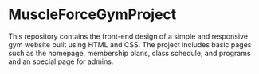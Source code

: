 # MuscleForceGymProject
This repository contains the front-end design of a simple and responsive gym website built using HTML and CSS. The project includes basic pages such as the homepage, membership plans, class schedule, and programs and an special page for admins. 
